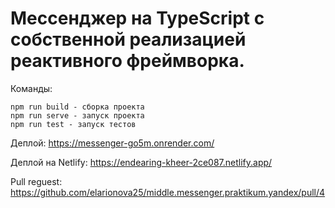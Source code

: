 # Мессенджер на TypeScript с собственной реализацией реактивного фреймворка.

Команды:
```
npm run build - cборка проекта
npm run serve - запуск проекта
npm run test - запуск тестов
```

Деплой: https://messenger-go5m.onrender.com/

Деплой на Netlify: https://endearing-kheer-2ce087.netlify.app/

Pull reguest: https://github.com/elarionova25/middle.messenger.praktikum.yandex/pull/4

